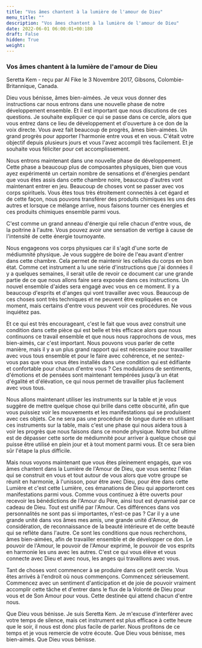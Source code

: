 ```yaml
---
title: "Vos âmes chantent à la lumière de l'amour de Dieu"
menu_title: ""
description: "Vos âmes chantent à la lumière de l'amour de Dieu"
date: 2022-06-01 06:00:01+00:180
draft: False
hidden: True
weight:
---
```

### Vos âmes chantent à la lumière de l'amour de Dieu

Seretta Kem - reçu par Al Fike le 3 Novembre 2017, Gibsons, Colombie-Britannique, Canada.

Dieu vous bénisse, âmes bien-aimées. Je veux vous donner des instructions car nous entrons dans une nouvelle phase de notre développement ensemble. Et il est important que nous discutions de ces questions. Je souhaite expliquer ce qui se passe dans ce cercle, alors que vous entrez dans ce lieu de développement et d'ouverture à ce don de la voix directe. Vous avez fait beaucoup de progrès, âmes bien-aimées. Un grand progrès pour apporter l'harmonie entre vous et en vous. C'était votre objectif depuis plusieurs jours et vous l'avez accompli très facilement. Et je souhaite vous féliciter pour cet accomplissement.

Nous entrons maintenant dans une nouvelle phase de développement. Cette phase a beaucoup plus de composantes physiques, bien que vous ayez expérimenté un certain nombre de sensations et d'énergies pendant que vous êtes assis dans cette chambre noire, beaucoup d'autres vont maintenant entrer en jeu. Beaucoup de choses vont se passer avec vos corps spirituels. Vous êtes tous très étroitement connectés à cet égard et de cette façon, nous pouvons transférer des produits chimiques les uns des autres et lorsque ce mélange arrive, nous faisons tourner ces énergies et ces produits chimiques ensemble parmi vous. 

C'est comme un grand anneau d'énergie qui relie chacun d'entre vous, de la poitrine à l'autre. Vous pouvez avoir une sensation de vertige à cause de l'intensité de cette énergie tournoyante.

Nous engageons vos corps physiques car il s'agit d'une sorte de médiumnité physique. Je vous suggère de boire de l'eau avant d'entrer dans cette chambre. Cela permet de maintenir les cellules du corps en bon état. Comme cet instrument a lu une série d'instructions que j'ai données il y a quelques semaines, il serait utile de revoir ce document car une grande partie de ce que nous allons faire sera exposée dans ces instructions. Un nouvel ensemble d'aides sera engagé avec vous en ce moment. Il y a beaucoup d'esprits et d'anges qui vont travailler avec vous. Beaucoup de ces choses sont très techniques et ne peuvent être expliquées en ce moment, mais certains d'entre vous peuvent voir ces procédures. Ne vous inquiétez pas. 

Et ce qui est très encourageant, c'est le fait que vous avez construit une condition dans cette pièce qui est belle et très efficace alors que nous continuons ce travail ensemble et que nous nous rapprochons de vous, mes bien-aimés, car c'est important. Nous pouvons vous parler de cette manière, mais il y a un plus grand rapport qui est nécessaire pour travailler avec vous tous ensemble et pour le faire avec cohérence, et ne sentez-vous pas que vous vous êtes installés dans une condition qui est édifiante et confortable pour chacun d'entre vous ? Ces modulations de sentiments, d'émotions et de pensées sont maintenant tempérées jusqu'à un état d'égalité et d'élévation, ce qui nous permet de travailler plus facilement avec vous tous.

Nous allons maintenant utiliser les instruments sur la table et je vous suggère de mettre quelque chose qui brille dans cette obscurité, afin que vous puissiez voir les mouvements et les manifestations qui se produisent avec ces objets. Ce ne sera pas une procédure de longue durée en utilisant ces instruments sur la table, mais c'est une phase qui nous aidera tous à voir les progrès que nous faisons dans ce monde physique. Notre but ultime est de dépasser cette sorte de médiumnité pour arriver à quelque chose qui puisse être utilisé en plein jour et à tout moment parmi vous. Et ce sera bien sûr l'étape la plus difficile. 

Mais nous voyons maintenant que vous êtes pleinement engagés, que vos âmes chantent dans la Lumière de l'Amour de Dieu, que vous sentez l'élan qui se construit en vous et tout autour de vous alors que votre groupe se réunit en harmonie, à l'unisson, pour être avec Dieu, pour être dans cette Lumière et c'est cette Lumière, ces émanations de Dieu qui apporteront ces manifestations parmi vous. Comme vous continuez à être ouverts pour recevoir les bénédictions de l'Amour du Père, ainsi tout est dynamisé par ce cadeau de Dieu. Tout est unifié par l'Amour. Ces différences dans vos personnalités ne sont pas si importantes, n'est-ce pas ? Car il y a une grande unité dans vos âmes mes amis, une grande unité d'Amour, de considération, de reconnaissance de la beauté intérieure et de cette beauté qui se reflète dans l'autre. Ce sont les conditions que nous recherchons, âmes bien-aimées, afin de travailler ensemble et de développer ce don. Le pouvoir de l'Amour, le pouvoir de l'Amour exprimé, le pouvoir de vos esprits en harmonie les uns avec les autres. C'est ce qui vous élève et vous connecte avec Dieu et avec nous, les anges qui travaillons avec vous.

Tant de choses vont commencer à se produire dans ce petit cercle. Vous êtes arrivés à l'endroit où nous commençons. Commencez sérieusement. Commencez avec un sentiment d'anticipation et de joie de pouvoir vraiment accomplir cette tâche et d'entrer dans le flux de la Volonté de Dieu pour vous et de Son Amour pour vous. Cette destinée qui attend chacun d'entre nous.

Que Dieu vous bénisse. Je suis Seretta Kem. Je m'excuse d'interférer avec votre temps de silence, mais cet instrument est plus efficace à cette heure que le soir, il nous est donc plus facile de parler. Nous profitons de ce temps et je vous remercie de votre écoute. Que Dieu vous bénisse, mes bien-aimés. Que Dieu vous bénisse.
